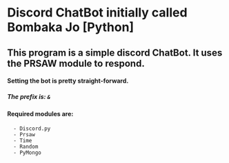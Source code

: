 # Discord ChatBot initially called Bombaka Jo [Python]
## This program is a simple discord ChatBot. It uses the PRSAW module to respond. 
#### Setting the bot is pretty straight-forward.

##### The prefix is: ```&```

#### Required modules are:
```
  - Discord.py
  - Prsaw
  - Time
  - Random
  - PyMongo
```


